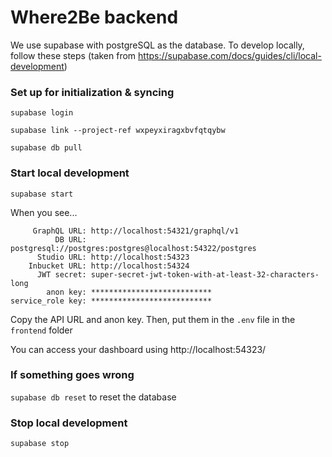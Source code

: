 # Where2Be backend

We use supabase with postgreSQL as the database. To develop locally, follow these steps (taken from https://supabase.com/docs/guides/cli/local-development)

### Set up for initialization & syncing

`supabase login`

`supabase link --project-ref wxpeyxiragxbvfqtqybw`

`supabase db pull`

### Start local development

`supabase start`

When you see...

```      API URL: http://localhost:54321
     GraphQL URL: http://localhost:54321/graphql/v1
          DB URL: postgresql://postgres:postgres@localhost:54322/postgres
      Studio URL: http://localhost:54323
    Inbucket URL: http://localhost:54324
      JWT secret: super-secret-jwt-token-with-at-least-32-characters-long
        anon key: ***************************
service_role key: ***************************
```

Copy the API URL and anon key. Then, put them in the `.env` file in the `frontend` folder

You can access your dashboard using http://localhost:54323/

### If something goes wrong

`supabase db reset` to reset the database

### Stop local development

`supabase stop`